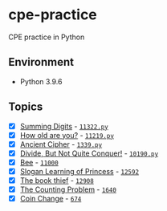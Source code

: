 # cpe-practice

CPE practice in Python

## Environment

- Python 3.9.6

## Topics

- [x] [Summing Digits](https://cpe.cse.nsysu.edu.tw/cpe/file/attendance/problemPdf/11332.pdf) - [`11322.py`](11332.py)
- [x] [How old are you?](https://cpe.cse.nsysu.edu.tw/cpe/file/attendance/problemPdf/11219.pdf) - [`11219.py`](11219.py)
- [x] [Ancient Cipher](https://cpe.cse.nsysu.edu.tw/cpe/file/attendance/problemPdf/1339.pdf) - [`1339.py`](1339.py)
- [x] [Divide, But Not Quite Conquer!](https://cpe.cse.nsysu.edu.tw/cpe/file/attendance/problemPdf/10190.pdf) - [`10190.py`](10190.py)
- [x] [Bee](https://cpe.cse.nsysu.edu.tw/cpe/file/attendance/problemPdf/11000.pdf) - [`11000`](11000.py)
- [x] [Slogan Learning of Princess](https://cpe.cse.nsysu.edu.tw/cpe/file/attendance/problemPdf/12592.pdf) - [`12592`](12592.py)
- [x] [The book thief](https://cpe.cse.nsysu.edu.tw/cpe/file/attendance/problemPdf/12908.pdf) - [`12908`](12908.py)
- [x] [The Counting Problem](https://cpe.cse.nsysu.edu.tw/cpe/file/attendance/problemPdf/1640.pdf) - [`1640`](1640.py)
- [x] [Coin Change](https://cpe.cse.nsysu.edu.tw/cpe/file/attendance/problemPdf/674.pdf) - [`674`](674.py)

